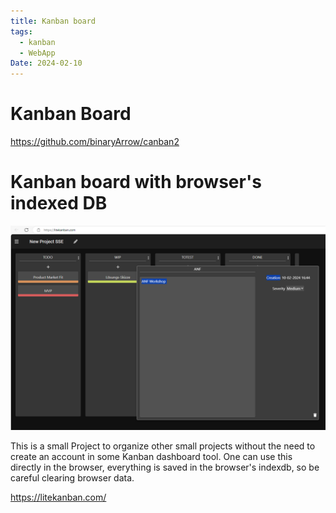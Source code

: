 ```yaml
---
title: Kanban board
tags:
  - kanban
  - WebApp
Date: 2024-02-10
---
```


# Kanban Board

https://github.com/binaryArrow/canban2

# Kanban board with browser's indexed DB

![](../_asset/2024-01-18_kanbanBoard_image_1.png)

This is a small Project to organize other small projects without the need to create an account in some Kanban dashboard tool. One can use this directly in the browser, everything is saved in the browser's indexdb, so be careful clearing browser data.


https://litekanban.com/
